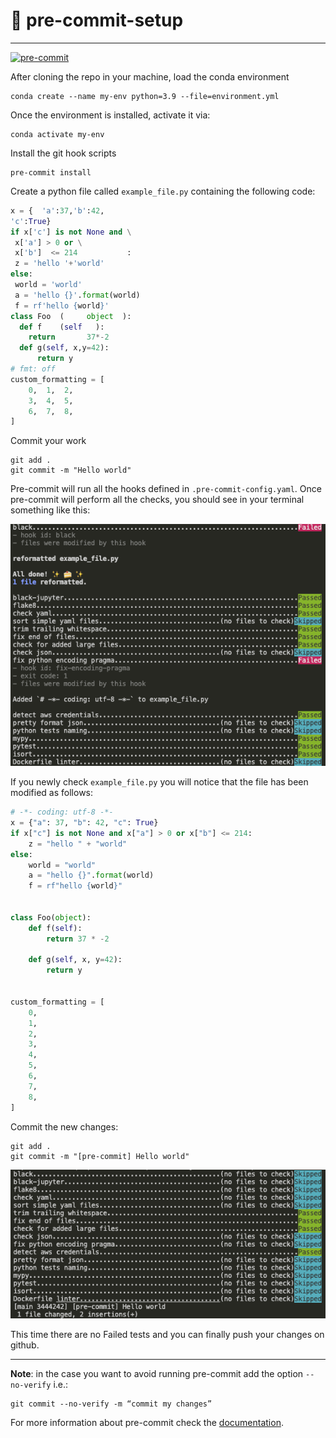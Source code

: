 # 📕 pre-commit-setup
----------------------------------------------------------------
[![pre-commit](https://img.shields.io/badge/pre--commit-enabled-brightgreen?logo=pre-commit&logoColor=white)](https://github.com/pre-commit/pre-commit)

After cloning the repo in your machine, load the conda environment
```shell
conda create --name my-env python=3.9 --file=environment.yml
```

Once the environment is installed, activate it via:
```shell
conda activate my-env
```

Install the git hook scripts
```shell
pre-commit install
```

Create a python file called `example_file.py` containing the following code:
```python
x = {  'a':37,'b':42,
'c':True}
if x['c'] is not None and \
 x['a'] > 0 or \
 x['b']  <= 214           :
 z = 'hello '+'world'
else:
 world = 'world'
 a = 'hello {}'.format(world)
 f = rf'hello {world}'
class Foo  (     object  ):
  def f    (self   ):
    return       37*-2
  def g(self, x,y=42):
      return y
# fmt: off
custom_formatting = [
    0,  1,  2,
    3,  4,  5,
    6,  7,  8,
]
```

Commit your work

```shell
git add .
git commit -m "Hello world"
```

Pre-commit will run all the hooks defined in `.pre-commit-config.yaml`. Once pre-commit will perform all the checks, you should see in your terminal something like this:

![before pre-commit](./images/before.png)

If you newly check `example_file.py` you will notice that the file has been modified as follows:

```python
# -*- coding: utf-8 -*-
x = {"a": 37, "b": 42, "c": True}
if x["c"] is not None and x["a"] > 0 or x["b"] <= 214:
    z = "hello " + "world"
else:
    world = "world"
    a = "hello {}".format(world)
    f = rf"hello {world}"


class Foo(object):
    def f(self):
        return 37 * -2

    def g(self, x, y=42):
        return y


custom_formatting = [
    0,
    1,
    2,
    3,
    4,
    5,
    6,
    7,
    8,
]
```

Commit the new changes:

```shell
git add .
git commit -m "[pre-commit] Hello world"
```

![after pre-commit](./images/after.png)

This time there are no Failed tests and you can finally push your changes on github.

---
**Note**: in the case you want to avoid running pre-commit add the option `--no-verify` i.e.:
```shell
git commit --no-verify -m “commit my changes”
```

For more information about pre-commit check the [documentation](https://pre-commit.com).
